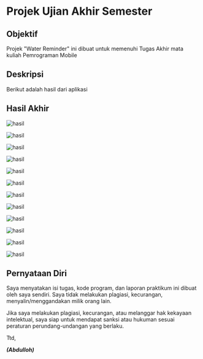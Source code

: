 # Projek Ujian Akhir Semester

## Objektif
Projek "Water Reminder" ini dibuat untuk memenuhi Tugas Akhir mata kuliah Pemrograman Mobile

## Deskripsi
Berikut adalah hasil dari aplikasi

## Hasil Akhir

![hasil](img/Home_1.JPEG)

![hasil](img/Home_2.JPEG)

![hasil](img/Add.JPEG)

![hasil](img/Calender.JPEG)

![hasil](img/Weight.JPEG)

![hasil](img/Choose_Unit_Weight.JPEG)

![hasil](img/Menu.JPEG)

![hasil](img/History.JPEG)

![hasil](img/Reminder.JPEG)

![hasil](img/Settings.JPEG)

![hasil](img/Other_Settings.JPEG)

![hasil](img/Sound_Options.JPEG)



## Pernyataan Diri

Saya menyatakan isi tugas, kode program, dan laporan praktikum ini dibuat oleh saya sendiri. Saya tidak melakukan plagiasi, kecurangan, menyalin/menggandakan milik orang lain.

Jika saya melakukan plagiasi, kecurangan, atau melanggar hak kekayaan intelektual, saya siap untuk mendapat sanksi atau hukuman sesuai peraturan perundang-undangan yang berlaku.

Ttd,

***(Abdulloh)***
